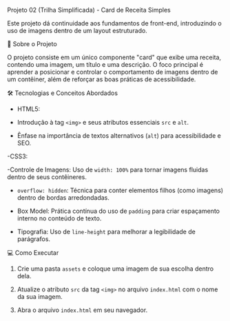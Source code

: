 Projeto 02 (Trilha Simplificada) - Card de Receita Simples



Este projeto dá continuidade aos fundamentos de front-end, introduzindo o uso de imagens dentro de um layout estruturado.



🚀 Sobre o Projeto



O projeto consiste em um único componente "card" que exibe uma receita, contendo uma imagem, um título e uma descrição. O foco principal é aprender a posicionar e controlar o comportamento de imagens dentro de um contêiner, além de reforçar as boas práticas de acessibilidade.



🛠️ Tecnologias e Conceitos Abordados



- HTML5:



- Introdução à tag `<img>` e seus atributos essenciais `src` e `alt`.

- Ênfase na importância de textos alternativos (`alt`) para acessibilidade e SEO.




-CSS3:



-Controle de Imagens: Uso de `width: 100%` para tornar imagens fluidas dentro de seus contêineres.

- `overflow: hidden`: Técnica para conter elementos filhos (como imagens) dentro de bordas arredondadas.

- Box Model: Prática contínua do uso de `padding` para criar espaçamento interno no conteúdo de texto.

- Tipografia: Uso de `line-height` para melhorar a legibilidade de parágrafos.



💻 Como Executar

1. Crie uma pasta `assets` e coloque uma imagem de sua escolha dentro dela.

2. Atualize o atributo `src` da tag `<img>` no arquivo `index.html` com o nome da sua imagem.

3. Abra o arquivo `index.html` em seu navegador.
